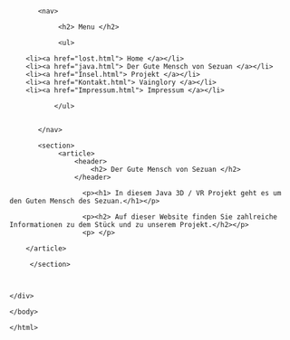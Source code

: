 <html>
	
	
<body>
   
<div>
      

           <nav>
       
                <h2> Menu </h2>
                
                <ul>
                     
        <li><a href="lost.html"> Home </a></li>
        <li><a href="java.html"> Der Gute Mensch von Sezuan </a></li>
        <li><a href="Insel.html"> Projekt </a></li>          
        <li><a href="Kontakt.html"> Vainglory </a></li>
        <li><a href="Impressum.html"> Impressum </a></li>
                    
               </ul>
               
            
           </nav>
       
           <section>
                <article>
                    <header>
                        <h2> Der Gute Mensch von Sezuan </h2>
                    </header>
                    
                      <p><h1> In diesem Java 3D / VR Projekt geht es um den Guten Mensch des Sezuan.</h1></p>
        
                      <p><h2> Auf dieser Website finden Sie zahlreiche Informationen zu dem Stück und zu unserem Projekt.</h2></p>
                      <p> </p>
                
		</article>
           
         </section>
          

        
    </div>
    
	</body>
	
	</html>
